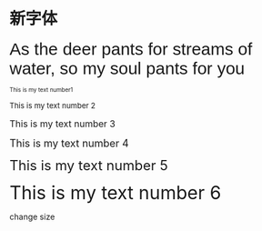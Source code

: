 # 新字体
<style>
      span{
      	font-size:30px;
        font-family: 'segoe-script-bold', sans-serif;
      }
  </style>
<span>
 As the deer pants for streams of water, so my soul pants for you
</span>


 <font size="1"> This is my text number1</font> 

 <font size="2"> This is my text number 2 </font>
 
 <font size="3"> This is my text number 3</font> 
 
 <font size="4"> This is my text number 4</font> 
 
 <font size="5"> This is my text number 5</font> 
 
 <font size="6"> This is my text number 6</font>

 change size